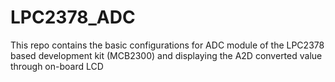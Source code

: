 # LPC2378_ADC
This repo contains the basic configurations for ADC module of the LPC2378 based development kit (MCB2300) and displaying the A2D converted value through on-board LCD
